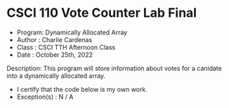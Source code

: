 # CSCI 110 Vote Counter Lab Final
* Program: Dynamically Allocated Array
* Author : Charlie Cardenas
* Class  : CSCI TTH Afternoon Class
* Date   : October 25th, 2022

Description: This program will store information about
votes for a canidate into a dynamically allocated array.
  
* I certify that the code below is my own work.
* Exception(s) : N / A
